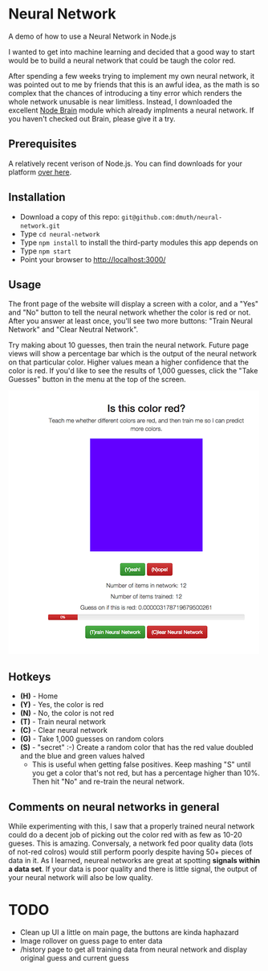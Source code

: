 # Neural Network

A demo of how to use a Neural Network in Node.js

I wanted to get into machine learning and decided that a good way to start would be to build a neural network that could be taugh the color red.

After spending a few weeks trying to implement my own neural network, it was pointed out to me by friends that this is an awful idea, as the math is so complex that the chances of introducing a tiny error which renders the whole network unusable is near limitless.  Instead, I downloaded the excellent [Node Brain](https://github.com/harthur/brain) module which already implments a neural network.  If you haven't checked out Brain, please give it a try.


## Prerequisites

A relatively recent verison of Node.js.  You can find downloads for your platform [over here](http://nodejs.org/download/).



## Installation

- Download a copy of this repo: `git@github.com:dmuth/neural-network.git`
- Type `cd neural-network`
- Type `npm install` to install the third-party modules this app depends on
- Type `npm start`
- Point your browser to [http://localhost:3000/](http://localhost:3000/)



## Usage

The front page of the website will display a screen with a color, and a "Yes" and "No" button to tell the neural network whether the color is red or not.  After you answer at least once, you'll see two more buttons: "Train Neural Network" and "Clear Neutral Network".

Try making about 10 guesses, then train the neural network.  Future page views will show a percentage bar which is the output of the neural network on that particular color.  Higher values mean a higher confidence that the color is red.  If you'd like to see the results of 1,000 guesses, click the "Take Guesses" button in the menu at the top of the screen.

![Front page](./img/frontpage.png) 


## Hotkeys

- **(H)** - Home
- **(Y)** - Yes, the color is red
- **(N)** - No, the color is not red
- **(T)** - Train neural network
- **(C)** - Clear neural network
- **(G)** - Take 1,000 guesses on random colors
- **(S)** - "secret" :-)  Create a random color that has the red value doubled and the blue and green values halved
    - This is useful when getting false positives.  Keep mashing "S" until you get a color that's not red, 
    	but has a percentage higher than 10%. Then hit "No" and re-train the neural network.



## Comments on neural networks in general

While experimenting with this, I saw that a properly trained neural network could do a decent job of picking out the color red with as few as 10-20 gueses.  This is amazing.  Conversaly, a network fed poor quality data (lots of not-red colros) would still perform poorly despite having 50+ pieces of data in it.  As I learned, neureal networks are great at spotting **signals within a data set**.  If your data is poor quality and there is little signal, the output of your neural network will also be low quality.


# TODO

- Clean up UI a little on main page, the buttons are kinda haphazard
- Image rollover on guess page to enter data
- /history page to get all training data from neural network and display original guess and current guess

